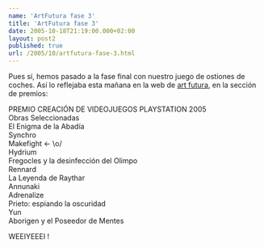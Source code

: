 ```yaml
---
name: 'ArtFutura fase 3'
title: 'ArtFutura fase 3'
date: 2005-10-18T21:19:00.000+02:00
layout: post2
published: true
url: /2005/10/artfutura-fase-3.html
---
```


Pues sí, hemos pasado a la fase final con nuestro juego de ostiones de coches. Así lo reflejaba esta mañana en la web de [art futura](http://www.artfutura.org/05/index.php), en la sección de premios:  
  
PREMIO CREACIÓN DE VIDEOJUEGOS PLAYSTATION 2005  
Obras Seleccionadas  
El Enigma de la Abadía  
Synchro  
Makefight <- \\o/  
Hydrium  
Fregocles y la desinfección del Olimpo  
Rennard  
La Leyenda de Raythar  
Annunaki  
Adrenalize  
Prieto: espiando la oscuridad  
Yun  
Aborigen y el Poseedor de Mentes  
  
  
  
WEEIYEEEI !